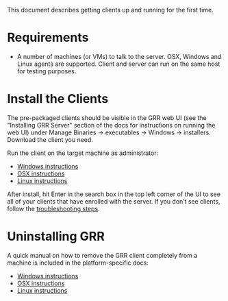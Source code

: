 This document describes getting clients up and running for
the first time.

# Requirements

  - A number of machines (or VMs) to talk to the server. OSX, Windows and Linux
    agents are supported. Client and server can run on the same host for
    testing purposes.

# Install the Clients

The pre-packaged clients should be visible in the GRR web UI (see the "Installing GRR Server" section of the docs for instructions on running the web UI) under Manage
Binaries → executables → Windows → installers. Download the client you
need.

Run the client on the target machine as administrator:

  - [Windows instructions](on-windows.md)
  - [OSX instructions](on-mac-os-x.md)
  - [Linux instructions](on-linux.md)

After install, hit Enter in the search box in the top left corner of the
UI to see all of your clients that have enrolled with the server. If you
don’t see clients, follow the [troubleshooting
steps](troubleshooting.md#i-dont-see-my-clients).

# Uninstalling GRR

A quick manual on how to remove the GRR client completely from a machine is included in the platform-specific docs:

  - [Windows instructions](on-windows.md)
  - [OSX instructions](on-mac-os-x.md)
  - [Linux instructions](on-linux.md)